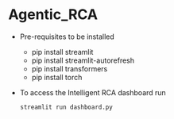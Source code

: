 # Agentic_RCA

- Pre-requisites to be installed
  - pip install streamlit
  - pip install streamlit-autorefresh
  - pip install transformers
  - pip install torch

- To access the Intelligent RCA dashboard run
  
  `streamlit run dashboard.py`
